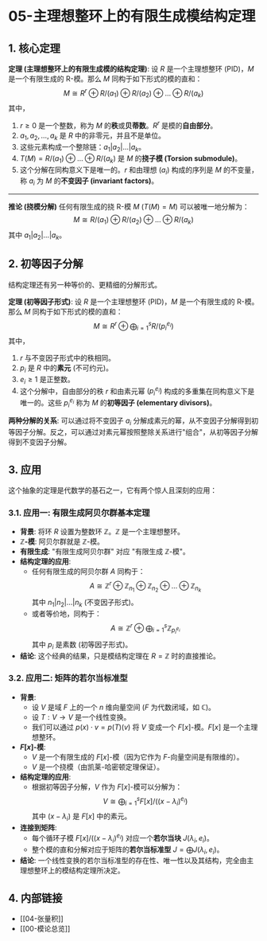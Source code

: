 # 05-主理想整环上的有限生成模结构定理

## 1. 核心定理

**定理 (主理想整环上的有限生成模的结构定理)**:
设 $R$ 是一个主理想整环 (PID)，$M$ 是一个有限生成的 R-模。那么 $M$ 同构于如下形式的模的直和：
$$ M \cong R^r \oplus R/(a_1) \oplus R/(a_2) \oplus \dots \oplus R/(a_k) $$
其中，

1. $r \ge 0$ 是一个整数，称为 $M$ 的**秩**或**贝蒂数**。$R^r$ 是模的**自由部分**。
2. $a_1, a_2, \dots, a_k$ 是 $R$ 中的非零元，并且不是单位。
3. 这些元素构成一个整除链：$a_1 | a_2 | \dots | a_k$。
4. $T(M) = R/(a_1) \oplus \dots \oplus R/(a_k)$ 是 $M$ 的**挠子模 (Torsion submodule)**。
5. 这个分解在同构意义下是唯一的。$r$ 和由理想 $(a_i)$ 构成的序列是 $M$ 的不变量，称 $a_i$ 为 $M$ 的**不变因子 (invariant factors)**。

---
**推论 (挠模分解)**
任何有限生成的挠 R-模 $M$ ($T(M)=M$) 可以被唯一地分解为：
$$ M \cong R/(a_1) \oplus R/(a_2) \oplus \dots \oplus R/(a_k) $$
其中 $a_1 | a_2 | \dots | a_k$。

## 2. 初等因子分解

结构定理还有另一种等价的、更精细的分解形式。

**定理 (初等因子形式)**:
设 $R$ 是一个主理想整环 (PID)，$M$ 是一个有限生成的 R-模。那么 $M$ 同构于如下形式的模的直和：
$$ M \cong R^r \oplus \bigoplus_{i=1}^s R/(p_i^{e_i}) $$
其中，

1. $r$ 与不变因子形式中的秩相同。
2. $p_i$ 是 $R$ 中的**素元** (不可约元)。
3. $e_i \ge 1$ 是正整数。
4. 这个分解中，自由部分的秩 $r$ 和由素元幂 $(p_i^{e_i})$ 构成的多重集在同构意义下是唯一的。这些 $p_i^{e_i}$ 称为 $M$ 的**初等因子 (elementary divisors)**。

**两种分解的关系**:
可以通过将不变因子 $a_i$ 分解成素元的幂，从不变因子分解得到初等因子分解。反之，可以通过对素元幂按照整除关系进行"组合"，从初等因子分解得到不变因子分解。

## 3. 应用

这个抽象的定理是代数学的基石之一，它有两个惊人且深刻的应用：

### 3.1. 应用一: 有限生成阿贝尔群基本定理

- **背景**: 将环 $R$ 设置为整数环 $\mathbb{Z}$。$\mathbb{Z}$ 是一个主理想整环。
- **$\mathbb{Z}$-模**: 阿贝尔群就是 $\mathbb{Z}$-模。
- **有限生成**: "有限生成阿贝尔群" 对应 "有限生成 $\mathbb{Z}$-模"。
- **结构定理的应用**:
  - 任何有限生成的阿贝尔群 $A$ 同构于：
      $$ A \cong \mathbb{Z}^r \oplus \mathbb{Z}_{n_1} \oplus \mathbb{Z}_{n_2} \oplus \dots \oplus \mathbb{Z}_{n_k} $$
      其中 $n_1 | n_2 | \dots | n_k$ (不变因子形式)。
  - 或者等价地，同构于：
      $$ A \cong \mathbb{Z}^r \oplus \bigoplus_{i=1}^s \mathbb{Z}_{p_i^{e_i}} $$
      其中 $p_i$ 是素数 (初等因子形式)。
- **结论**: 这个经典的结果，只是模结构定理在 $R=\mathbb{Z}$ 时的直接推论。

### 3.2. 应用二: 矩阵的若尔当标准型

- **背景**:
  - 设 $V$ 是域 $F$ 上的一个 $n$ 维向量空间 ($F$ 为代数闭域，如 $\mathbb{C}$)。
  - 设 $T: V \to V$ 是一个线性变换。
  - 我们可以通过 $p(x) \cdot v = p(T)(v)$ 将 $V$ 变成一个 $F[x]$-模。$F[x]$ 是一个主理想整环。
- **$F[x]$-模**:
  - $V$ 是一个有限生成的 $F[x]$-模（因为它作为 $F$-向量空间是有限维的）。
  - $V$ 是一个挠模（由凯莱-哈密顿定理保证）。
- **结构定理的应用**:
  - 根据初等因子分解，$V$ 作为 $F[x]$-模可以分解为：
      $$ V \cong \bigoplus_{i=1}^s F[x]/((x-\lambda_i)^{e_i}) $$
      其中 $(x-\lambda_i)$ 是 $F[x]$ 中的素元。
- **连接到矩阵**:
  - 每个循环子模 $F[x]/((x-\lambda_i)^{e_i})$ 对应一个**若尔当块** $J(\lambda_i, e_i)$。
  - 整个模的直和分解对应于矩阵的**若尔当标准型** $J = \bigoplus J(\lambda_i, e_i)$。
- **结论**: 一个线性变换的若尔当标准型的存在性、唯一性以及其结构，完全由主理想整环上的模结构定理所决定。

## 4. 内部链接

- [[04-张量积]]
- [[00-模论总览]]
